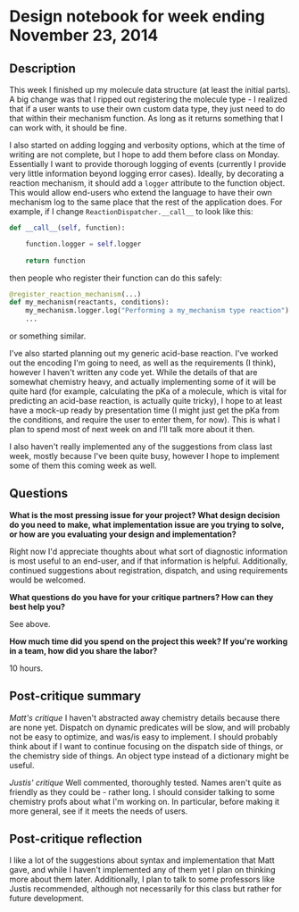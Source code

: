 # Design notebook for week ending November 23, 2014

## Description

This week I finished up my molecule data structure (at least the initial parts).
A big change was that I ripped out registering the molecule type - I realized 
that if a user wants to use their own custom data type, they just need to do that
within their mechanism function.  As long as it returns something that I can work
with, it should be fine.  

I also started on adding logging and verbosity options, which at the time of writing
are not complete, but I hope to add them before class on Monday.  Essentially I want
to provide thorough logging of events (currently I provide very little information
beyond logging error cases).  Ideally, by decorating a reaction mechanism, it should
add a `logger` attribute to the function object. This would allow end-users who extend
the language to have their own mechanism log to the same place that the rest of the
application does.  For example, if I change `ReactionDispatcher.__call__` to look like
this:

```python
def __call__(self, function):

    function.logger = self.logger
    
    return function
```

then people who register their function can do this safely:

```python
@register_reaction_mechanism(...)
def my_mechanism(reactants, conditions):
    my_mechanism.logger.log("Performing a my_mechanism type reaction")
    ...
```

or something similar.  

I've also started planning out my generic acid-base reaction.  I've worked out the
encoding I'm going to need, as well as the requirements (I think), however I haven't
written any code yet. While the details of that are somewhat chemistry heavy, and
actually implementing some of it will be quite hard (for example, calculating the
pKa of a molecule, which is vital for predicting an acid-base reaction, is actually
quite tricky), I hope to at least have a mock-up ready by presentation time (I might
just get the pKa from the conditions, and require the user to enter them, for now).
This is what I plan to spend most of next week on and I'll talk more about it then.

I also haven't really implemented any of the suggestions from class last week, mostly
because I've been quite busy, however I hope to implement some of them this coming
week as well.

## Questions

**What is the most pressing issue for your project? What design decision do
you need to make, what implementation issue are you trying to solve, or how
are you evaluating your design and implementation?**

Right now I'd appreciate thoughts about what sort of diagnostic information is most
useful to an end-user, and if that information is helpful.  Additionally, continued
suggestions about registration, dispatch, and using requirements would be welcomed.

**What questions do you have for your critique partners? How can they best help
you?**

See above.

**How much time did you spend on the project this week? If you're working in a
team, how did you share the labor?**

10 hours.

## Post-critique summary

_Matt's critique_
I haven't abstracted away chemistry details because there are none yet. Dispatch on
dynamic predicates will be slow, and will probably not be easy to optimize, and was/is
easy to implement. I should probably think about if I want to continue focusing on the
dispatch side of things, or the chemistry side of things. An object type instead of a
dictionary might be useful.

_Justis' critique_
Well commented, thoroughly tested.  Names aren't quite as friendly as they could be - 
rather long.  I should consider talking to some chemistry profs about what I'm working
on.  In particular, before making it more general, see if it meets the needs of users.

## Post-critique reflection

I like a lot of the suggestions about syntax and implementation that Matt gave, and while
I haven't implemented any of them yet I plan on thinking more about them later.
Additionally, I plan to talk to some professors like Justis recommended, although not 
necessarily for this class but rather for future development.
